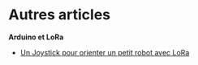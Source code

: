 # Autres articles

**Arduino et LoRa**

* [Un Joystick pour orienter un petit robot avec LoRa](https://github.com/ecosensors/ecosensors/tree/main/Articles/LoRa/Joystick)
